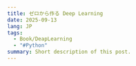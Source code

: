 ```yaml
---
title: ゼロから作る Deep Learning
date: 2025-09-13
lang: JP
tags:
  - Book/DeapLearning
  - "#Python"
summary: Short description of this post.
---
```

